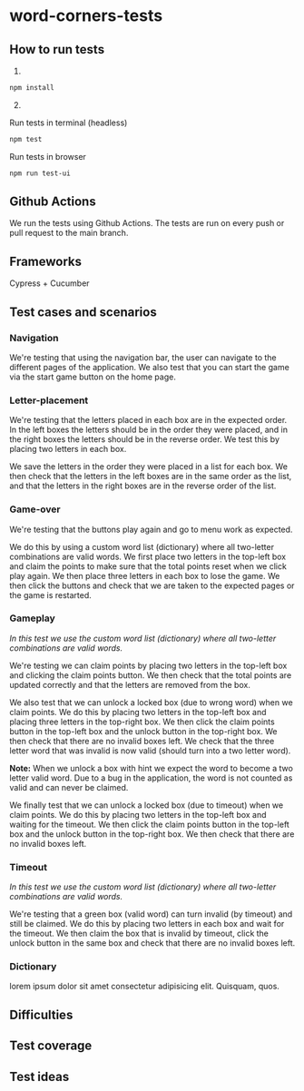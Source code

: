# word-corners-tests

## How to run tests

1.
```bash
npm install
```

2. 
Run tests in terminal (headless)
```bash
npm test
```

Run tests in browser
```bash
npm run test-ui
```

## Github Actions

We run the tests using Github Actions. The tests are run on every push or pull request to the main branch.

## Frameworks

Cypress + Cucumber

## Test cases and scenarios

### Navigation

We're testing that using the navigation bar, the user can navigate to the different pages of the application. We also test that you can start the game via the start game button on the home page. 

### Letter-placement

We're testing that the letters placed in each box are in the expected order. In the left boxes the letters should be in the order they were placed, and in the right boxes the letters should be in the reverse order. We test this by placing two letters in each box. 

We save the letters in the order they were placed in a list for each box. We then check that the letters in the left boxes are in the same order as the list, and that the letters in the right boxes are in the reverse order of the list.

### Game-over

We're testing that the buttons play again and go to menu work as expected. 

We do this by using a custom word list (dictionary) where all two-letter combinations are valid words. We first place two letters in the top-left box and claim the points to make sure that the total points reset when we click play again. We then place three letters in each box to lose the game. We then click the buttons and check that we are taken to the expected pages or the game is restarted.

### Gameplay

*In this test we use the custom word list (dictionary) where all two-letter combinations are valid words.*

We're testing we can claim points by placing two letters in the top-left box and clicking the claim points button. We then check that the total points are updated correctly and that the letters are removed from the box. 

We also test that we can unlock a locked box (due to wrong word) when we claim points. We do this by placing two letters in the top-left box and placing three letters in the top-right box. We then click the claim points button in the top-left box and the unlock button in the top-right box. We then check that there are no invalid boxes left. We check that the three letter word that was invalid is now valid (should turn into a two letter word).

**Note:** When we unlock a box with hint we expect the word to become a two letter valid word. Due to a bug in the application, the word is not counted as valid and can never be claimed.

We finally test that we can unlock a locked box (due to timeout) when we claim points. We do this by placing two letters in the top-left box and waiting for the timeout. We then click the claim points button in the top-left box and the unlock button in the top-right box. We then check that there are no invalid boxes left.

### Timeout

*In this test we use the custom word list (dictionary) where all two-letter combinations are valid words.*

We're testing that a green box (valid word) can turn invalid (by timeout) and still be claimed. We do this by placing two letters in each box and wait for the timeout. We then claim the box that is invalid by timeout, click the unlock button in the same box and check that there are no invalid boxes left.

### Dictionary

lorem ipsum dolor sit amet consectetur adipisicing elit. Quisquam, quos.





## Difficulties

## Test coverage

## Test ideas